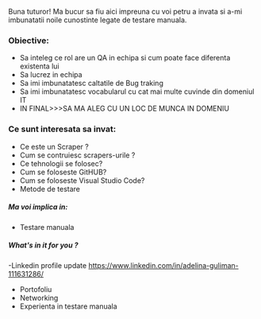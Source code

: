  Buna tuturor! Ma bucur sa fiu aici impreuna cu voi petru a invata si a-mi imbunatatii noile cunostinte legate de testare manuala.
 
### Obiective:
- Sa inteleg ce rol are un QA in echipa si cum poate face diferenta existenta lui
- Sa lucrez in echipa 
- Sa imi imbunatatesc caltatile de Bug traking
- Sa imi imbunatatesc vocabularul cu cat mai multe cuvinde din domeniul IT
- IN FINAL>>>SA MA ALEG CU UN LOC DE MUNCA IN DOMENIU 

### Ce sunt interesata sa invat:
- Ce este un Scraper ?
- Cum se contruiesc scrapers-urile ?
- Ce tehnologii se folosec?
- Cum se foloseste GitHUB?
- Cum se foloseste Visual Studio Code?
- Metode de testare

##### Ma voi implica in:
 - Testare manuala

#####  What's in it for you ?
-Linkedin profile update https://www.linkedin.com/in/adelina-guliman-111631286/ 
- Portofoliu
- Networking
- Experienta in testare manuala


